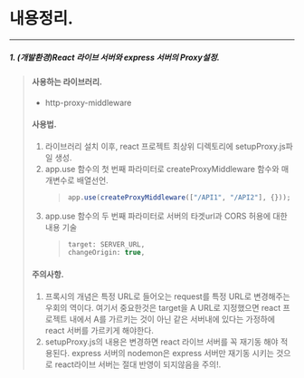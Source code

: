 # 내용정리.

---

##### 1. (개발환경)React 라이브 서버와 express 서버의 Proxy설정.

> #### 사용하는 라이브러리.
>
> - http-proxy-middleware
>
> #### 사용법.
>
> 1. 라이브러리 설치 이후, react 프로젝트 최상위 디렉토리에 setupProxy.js파일 생성.
> 2. app.use 함수의 첫 번째 파라미터로 createProxyMiddleware 함수와 매개변수로 배열선언.
>    > ```javascript
>    > app.use(createProxyMiddleware(["/API1", "/API2"], {}));
>    > ```
> 3. app.use 함수의 두 번째 파라미터로 서버의 타겟url과 CORS 허용에 대한 내용 기술
>    > ```javascript
>    > target: SERVER_URL,
>    > changeOrigin: true,
>    > ```
>
> #### 주의사항.
>
> 1. 프록시의 개념은 특정 URL로 들어오는 request를 특정 URL로 변경해주는 우회의 역이다.
>    여기서 중요한것은 target을 A URL로 지정했으면 react 프로젝트 내에서 A를 가르키는 것이
>    아닌 같은 서버내에 있다는 가정하에 react 서버를 가르키게 해야한다.
> 2. setupProxy.js의 내용은 변경하면 react 라이브 서버를 꼭 재기동 해야 적용된다.
>    express 서버의 nodemon은 express 서버만 재기동 시키는 것으로 react라이브 서버는 절대 반영이 되지않음을 주의!.
>    <br>
